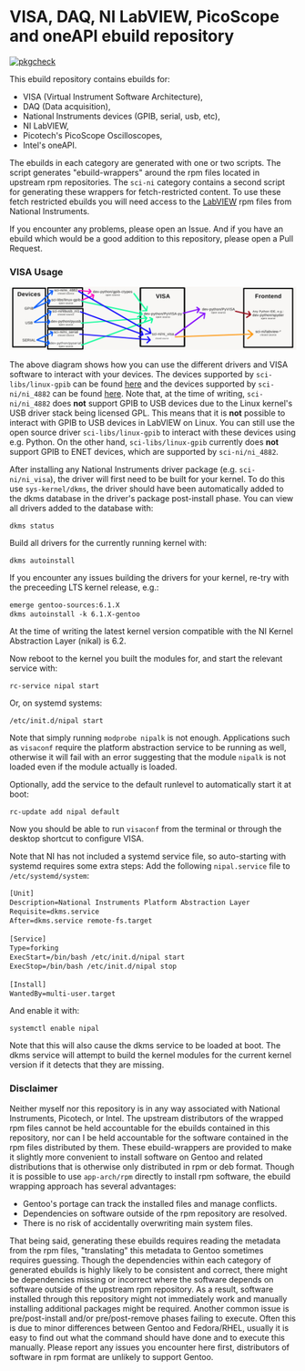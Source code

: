 # VISA, DAQ, NI LabVIEW, PicoScope and oneAPI ebuild repository
[![pkgcheck](https://github.com/AndrewAmmerlaan/natinst/workflows/pkgcheck/badge.svg)](https://github.com/AndrewAmmerlaan/natinst/actions?query=workflow%3Apkgcheck)

This ebuild repository contains ebuilds for:
- VISA (Virtual Instrument Software Architecture),
- DAQ (Data acquisition),
- National Instruments devices (GPIB, serial, usb, etc),
- NI LabVIEW,
- Picotech's PicoScope Oscilloscopes,
- Intel's oneAPI.

The ebuilds in each category are generated with one or two scripts.
The script generates "ebuild-wrappers" around the rpm files located in upstream rpm repositories. The `sci-ni` category contains a second script for generating these wrappers for fetch-restricted content.
To use these fetch restricted ebuilds you will need access to the [LabVIEW](https://www.ni.com/en-us/support/downloads/software-products/download.labview.html) rpm files from National Instruments.

If you encounter any problems, please open an Issue. And if you have an ebuild which would be a good addition to this repository, please open a Pull Request.

### VISA Usage

![visa-diagram](visa-diagram.jpg)

The above diagram shows how you can use the different drivers and VISA software to interact with your devices.
The devices supported by `sci-libs/linux-gpib` can be found [here](https://linux-gpib.sourceforge.io/doc_html/supported-hardware.html) and the devices supported by `sci-ni/ni_4882` can be found [here](https://www.ni.com/en-us/support/documentation/supplemental/06/ni-488-2-supported-versions-for-gpib-devices-and-modules.html).
Note that, at the time of writing, `sci-ni/ni_4882` does __not__ support GPIB to USB devices due to the Linux kernel's USB driver stack being licensed GPL.
This means that it is __not__ possible to interact with GPIB to USB devices in LabVIEW on Linux.
You can still use the open source driver `sci-libs/linux-gpib` to interact with these devices using e.g. Python.
On the other hand, `sci-libs/linux-gpib` currently does __not__ support GPIB to ENET devices, which are supported by `sci-ni/ni_4882`.

After installing any National Instruments driver package (e.g. `sci-ni/ni_visa`), the driver will first need to be built for your kernel.
To do this use `sys-kernel/dkms`, the driver should have been automatically added to the dkms database in the driver's package post-install phase. 
You can view all drivers added to the database with:

```
dkms status
```

Build all drivers for the currently running kernel with:


```
dkms autoinstall
```

If you encounter any issues building the drivers for your kernel, re-try with the preceeding LTS kernel release, e.g.:

```
emerge gentoo-sources:6.1.X
dkms autoinstall -k 6.1.X-gentoo
```

At the time of writing the latest kernel version compatible with the NI Kernel Abstraction Layer (nikal) is 6.2.

Now reboot to the kernel you built the modules for, and start the relevant service with:

```
rc-service nipal start
```

Or, on systemd systems:

```
/etc/init.d/nipal start
```

Note that simply running `modprobe nipalk` is not enough. 
Applications such as `visaconf` require the platform abstraction service to be running as well, otherwise it will fail with an error suggesting that the module `nipalk` is not loaded even if the module actually is loaded.

Optionally, add the service to the default runlevel to automatically start it at boot:

```
rc-update add nipal default
```

Now you should be able to run `visaconf` from the terminal or through the desktop shortcut to configure VISA.

Note that NI has not included a systemd service file, so auto-starting with systemd requires some extra steps:
Add the following `nipal.service` file to `/etc/systemd/system`:

```
[Unit]
Description=National Instruments Platform Abstraction Layer
Requisite=dkms.service
After=dkms.service remote-fs.target

[Service]
Type=forking
ExecStart=/bin/bash /etc/init.d/nipal start
ExecStop=/bin/bash /etc/init.d/nipal stop

[Install]
WantedBy=multi-user.target
```

And enable it with:

```
systemctl enable nipal
```

Note that this will also cause the dkms service to be loaded at boot.
The dkms service will attempt to build the kernel modules for the current kernel version if it detects that they are missing.

### Disclaimer

Neither myself nor this repository is in any way associated with National Instruments, Picotech, or Intel.
The upstream distributors of the wrapped rpm files cannot be held accountable for the ebuilds contained in this repository, nor can I be held accountable for the software contained in the rpm files distributed by them.
These ebuild-wrappers are provided to make it slightly more convenient to install software on Gentoo and related distributions that is otherwise only distributed in rpm or deb format.
Though it is possible to use `app-arch/rpm` directly to install rpm software, the ebuild wrapping approach has several advantages:
- Gentoo's portage can track the installed files and manage conflicts.
- Dependencies on software outside of the rpm repository are resolved.
- There is no risk of accidentally overwriting main system files.

That being said, generating these ebuilds requires reading the metadata from the rpm files, "translating" this metadata to Gentoo sometimes requires guessing.
Though the dependencies within each category of generated ebuilds is highly likely to be consistent and correct, there might be dependencies missing or incorrect where the software depends on software outside of the upstream rpm repository.
As a result, software installed through this repository might not immediately work and manually installing additional packages might be required.
Another common issue is pre/post-install and/or pre/post-remove phases failing to execute. Often this is due to minor differences between Gentoo and Fedora/RHEL, usually it is easy to find out what the command should have done and to execute this manually.
Please report any issues you encounter here first, distributors of software in rpm format are unlikely to support Gentoo.

